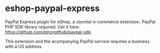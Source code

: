 # eshop-paypal-express
PayPal Express plugin for eShop, a Joomla! e-commerce extension.
PayPal PHP SDK library required. Get it here: https://github.com/ptrongithub/paypal-sdk.

This extension and the acompanying PayPal service requires a business with a US address.
